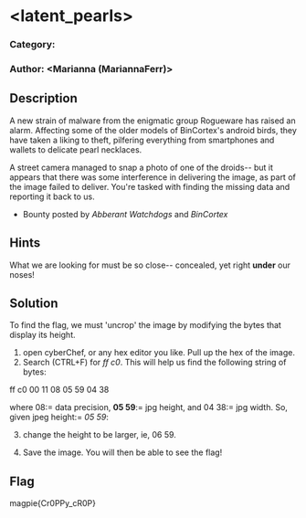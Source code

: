 # <latent_pearls>
### Category: <Forensics> <Easy>
### Author: <Marianna (MariannaFerr)>

## Description
A new strain of malware from the enigmatic group Rogueware has raised an alarm. Affecting some of the older models of BinCortex's android birds, they have taken a liking to theft, pilfering everything from smartphones and wallets to delicate pearl necklaces.

A street camera managed to snap a photo of one of the droids-- but it appears that there was some interference in delivering the image, as part of the image failed to deliver. You're tasked with finding the missing data and reporting it back to us.

 - Bounty posted by *Abberant Watchdogs* and *BinCortex*

## Hints
What we are looking for must be so close-- concealed, yet right **under** our noses! 

## Solution
To find the flag, we must 'uncrop' the image by modifying the bytes that display its height. 
1. open cyberChef, or any hex editor you like. Pull up the hex of the image. 
2. Search (CTRL+F) for *ff c0*. This will help us find the following string of bytes:

ff c0 00 11 08 05 59 04 38

where 08:= data precision, **05 59**:= jpg height, and 04 38:= jpg width.
So, given jpeg height:= *05 59*:

3. change the height to be larger, ie, 06 59.

4. Save the image. You will then be able to see the flag!

## Flag

magpie{Cr0PPy_cR0P}
